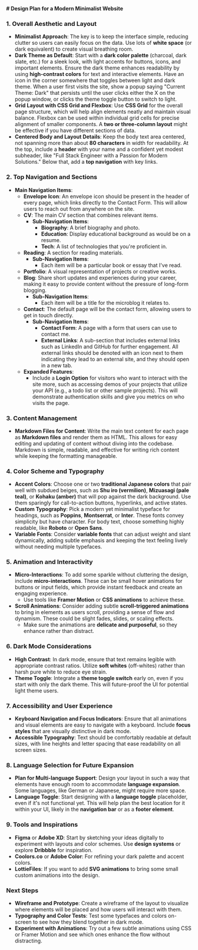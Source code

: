 **# Design Plan for a Modern Minimalist Website**

### **1. Overall Aesthetic and Layout**

- **Minimalist Approach**: The key is to keep the interface simple, reducing clutter so users can easily focus on the data. Use lots of **white space** (or dark equivalent) to create visual breathing room.
- **Dark Theme as Default**: Start with a **dark color palette** (charcoal, dark slate, etc.) for a sleek look, with light accents for buttons, icons, and important elements. Ensure the dark theme enhances readability by using **high-contrast colors** for text and interactive elements. Have an icon in the corner somewhere that toggles between light and dark theme. When a user first visits the site, show a popup saying "Current Theme: Dark" that persists until the user clicks either the X on the popup window, or clicks the theme toggle button to switch to light.
- **Grid Layout with CSS Grid and Flexbox**: Use **CSS Grid** for the overall page structure, which will help align elements neatly and maintain visual balance. Flexbox can be used within individual grid cells for precise alignment of smaller components. A **two or three-column layout** might be effective if you have different sections of data.
- **Centered Body and Layout Details**: Keep the body text area centered, not spanning more than about **80 characters** in width for readability. At the top, include a **header** with your name and a confident yet modest subheader, like "Full Stack Engineer with a Passion for Modern Solutions." Below that, add a **top navigation** with key links.

### **2. Top Navigation and Sections**

- **Main Navigation Items**:
  - **Envelope Icon**: An envelope icon should be present in the header of every page, which links directly to the Contact Form. This will allow users to reach out from anywhere on the site.
  - **CV**: The main CV section that combines relevant items.
    - **Sub-Navigation Items**:
      - **Biography**: A brief biography and photo.
      - **Education**: Display educational background as would be on a resume.
      - **Tech**: A list of technologies that you're proficient in.
  - **Reading**: A section for reading materials.
    - **Sub-Navigation Items**:
      - Each item will be a particular book or essay that I've read.
  - **Portfolio**: A visual representation of projects or creative works.
  - **Blog**: Share short updates and experiences during your career, making it easy to provide content without the pressure of long-form blogging.
    - **Sub-Navigation Items**:
      - Each item will be a title for the microblog it relates to.
  - **Contact**: The default page will be the contact form, allowing users to get in touch directly.
    - **Sub-Navigation Items**:
      - **Contact Form**: A page with a form that users can use to contact me.
      - **External Links**: A sub-section that includes external links such as LinkedIn and GitHub for further engagement. All external links should be denoted with an icon next to them indicating they lead to an external site, and they should open in a new tab.
  - **Expanded Features**:
    - Include a **Login Option** for visitors who want to interact with the site more, such as accessing demos of your projects that utilize your API (e.g., a todo list or other sample projects). This will demonstrate authentication skills and give you metrics on who visits the page.

### **3. Content Management**

- **Markdown Files for Content**: Write the main text content for each page as **Markdown files** and render them as HTML. This allows for easy editing and updating of content without diving into the codebase. Markdown is simple, readable, and effective for writing rich content while keeping the formatting manageable.

### **4. Color Scheme and Typography**

- **Accent Colors**: Choose one or two **traditional Japanese colors** that pair well with subdued beiges, such as **Shu iro (vermilion)**, **Mizuasagi (pale teal)**, or **Kohaku (amber)** that will pop against the dark background. Use them sparingly for call-to-action buttons, hyperlinks, and active states.
- **Custom Typography**: Pick a modern yet minimalist typeface for headings, such as **Poppins**, **Montserrat**, or **Inter**. These fonts convey simplicity but have character. For body text, choose something highly readable, like **Roboto** or **Open Sans**.
- **Variable Fonts**: Consider **variable fonts** that can adjust weight and slant dynamically, adding subtle emphasis and keeping the text feeling lively without needing multiple typefaces.

### **5. Animation and Interactivity**

- **Micro-Interactions**: To add some sparkle without cluttering the design, include **micro-interactions**. These can be small hover animations for buttons or input fields, which provide instant feedback and create an engaging experience.
  - Use tools like **Framer Motion** or **CSS animations** to achieve these.
- **Scroll Animations**: Consider adding subtle **scroll-triggered animations** to bring in elements as users scroll, providing a sense of flow and dynamism. These could be slight fades, slides, or scaling effects.
  - Make sure the animations are **delicate and purposeful**, so they enhance rather than distract.

### **6. Dark Mode Considerations**

- **High Contrast**: In dark mode, ensure that text remains legible with appropriate contrast ratios. Utilize **soft whites** (off-whites) rather than harsh pure white to reduce eye strain.
- **Theme Toggle**: Integrate a **theme toggle switch** early on, even if you start with only the dark theme. This will future-proof the UI for potential light theme users.

### **7. Accessibility and User Experience**

- **Keyboard Navigation and Focus Indicators**: Ensure that all animations and visual elements are easy to navigate with a keyboard. Include **focus styles** that are visually distinctive in dark mode.
- **Accessible Typography**: Text should be comfortably readable at default sizes, with line heights and letter spacing that ease readability on all screen sizes.

### **8. Language Selection for Future Expansion**

- **Plan for Multi-language Support**: Design your layout in such a way that elements have enough room to accommodate **language expansion**. Some languages, like German or Japanese, might require more space.
- **Language Toggle**: Start designing with a **language toggle** placeholder, even if it's not functional yet. This will help plan the best location for it within your UI, likely in the **navigation bar** or as a **footer element**.

### **9. Tools and Inspirations**

- **Figma** or **Adobe XD**: Start by sketching your ideas digitally to experiment with layouts and color schemes. Use **design systems** or explore **Dribbble** for inspiration.
- **Coolors.co** or **Adobe Color**: For refining your dark palette and accent colors.
- **LottieFiles**: If you want to add **SVG animations** to bring some small custom animations into the design.

### **Next Steps**

- **Wireframe and Prototype**: Create a wireframe of the layout to visualize where elements will be placed and how users will interact with them.
- **Typography and Color Tests**: Test some typefaces and colors on-screen to see how they blend together in dark mode.
- **Experiment with Animations**: Try out a few subtle animations using CSS or Framer Motion and see which ones enhance the flow without distracting.